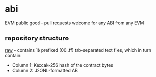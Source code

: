 # abi
EVM public good - pull requests welcome for any ABI from any EVM

## repository structure

[raw](raw) - contains 1b prefixed (00..ff) tab-separated text files, which in turn contain:

- Column 1: Keccak-256 hash of the contract bytes
- Column 2: JSONL-formatted ABI

